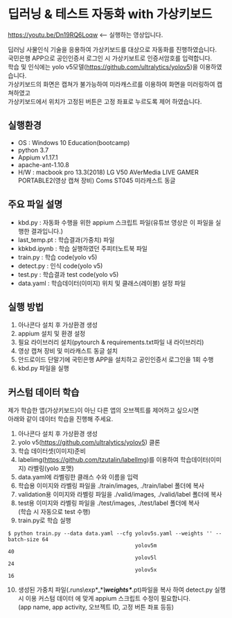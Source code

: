 # 딥러닝 & 테스트 자동화 with 가상키보드
https://youtu.be/Dn19RQ6Loqw
<-- 실행하는 영상입니다.

딥러닝 사물인식 기술을 응용하여 가상키보드를 대상으로 자동화를 진행하였습니다.   
국민은행 APP으로 공인인증서 로그인 시 가상키보트로 인증서암호를 입력합니다.   
학습 및 인식에는 yolo v5모델(https://github.com/ultralytics/yolov5)을 이용하였습니다.   
가상키보드의 화면은 캡쳐가 불가능하여 미라캐스르를 이용하여 화면을 미러링하여 캡쳐하였고   
가상키보드에서 위치가 고정된 버튼은 고정 좌표로 누르도록 제어 하였습니다.   
   
   
## 실행환경
-	OS : Windows 10 Education(bootcamp)
-	python 3.7
- Appium v1.17.1
- apache-ant-1.10.8
-	H/W : macbook pro 13.3(2018)
        LG V50
        AVerMedia LIVE GAMER PORTABLE2(영상 캡쳐 장비)
        Coms ST045 미라캐스트 동글

   
   
## 주요 파일 설명
- kbd.py : 자동화 수행을 위한 appium 스크립트 파일(유튜브 영상은 이 파일을 실행한 결과입니다.)   
- last_temp.pt : 학습결과(가중치) 파일    
- kbkbd.ipynb : 학습 실행하였던 주피터노트북 파일   
- train.py : 학습 code(yolo v5)   
- detect.py : 인식 code(yolo v5)   
- test.py : 학습결과 test code(yolo v5)   
- data.yaml : 학습데이터(이미지) 위치 및 클래스(레이블) 설정 파일    
   
   
## 실행 방법
1. 아나콘다 설치 후 가상환경 생성   
2. appium 설치 및 환경 설정   
3. 필요 라이브러리 설치(pytourch & requirements.txt파일 내 라이브러리)   
4. 영상 캡쳐 장비 및 미라캐스트 동글 설치   
5. 안드로이드 단말기에 국민은행 APP을 설치하고 공인인증서 로그인을 1회 수행   
6. kbd.py 파일을 실행   
   
   
## 커스텀 데이터 학습
제가 학습한 앱(가상키보드)이 아닌 다른 앱의 오브젝트를 제어하고 싶으시면   
아래와 같이 데이터 학습을 진행해 주세요.   
1. 아나콘다 설치 후 가상환경 생성   
2. yolo v5(https://github.com/ultralytics/yolov5) 클론   
3. 학습 데이터셋(이미지)준비
4. labelimg(https://github.com/tzutalin/labelImg)를 이용하여 학습데이터(이미지) 라벨링(yolo 포맷)   
5. data.yaml에 라벨링한 클래스 수와 이름을 입력   
6. 학습용 이미지와 라벨링 파일을 ./train/images, ./train/label 폴더에 복사   
7. validation용 이미지와 라벨링 파일을 ./valid/images, ./valid/label 폴더에 복사   
8. test용  이미지와 라벨링 파일을 ./test/images, ./test/label 폴더에 복사   
(학습 시 자동으로 test 수행)
9. train.py로 학습 실행   
```
$ python train.py --data data.yaml --cfg yolov5s.yaml --weights '' --batch-size 64
                                         yolov5m                                40
                                         yolov5l                                24
                                         yolov5x                                16
``` 
10. 생성된 가중치 파일(.runs\exp*_****\weights\****.pt)파일을 복사 하여 detect.py 실행 시 이용
커스텀 데이터 에 맞게 appium 스크립트 수정이 필요합니다.   
(app name, app activity, 오브젝트 ID, 고정 버튼 좌표 등등)
